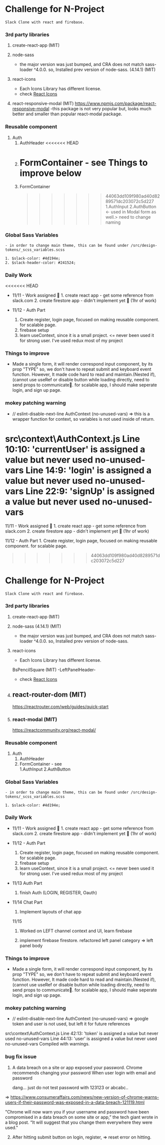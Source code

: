 # Challenge for N-Project

    Slack Clone with react and firebase.

### 3rd party libraries

1. create-react-app (MIT)
2. node-sass
   - the major version was just bumped, and CRA does not match sass-loader ^4.0.0. so, Installed prev version of node-sass. (4.14.1) (MIT)
3. react-icons

   - Each Icons Library has different license.

   * check [React Icons](https://github.com/react-icons/react-icons)

4. react-responsive-modal (MIT)
   https://www.npmjs.com/package/react-responsive-modal
   -this package is not very popular but, looks much better and smaller than popular react-modal package.

### Reusable component

1.  Auth
    1.  AuthHeader
        <<<<<<< HEAD
    2.  # FormContainer - see Things to improve below
    3.  FormContainer
        > > > > > > > 44063dd109f980ad40d8289571dc203072c5d227
              1.AuthInput
              2.AuthButton <- used in Modal form as well.> need to change naming

### Global Sass Variables

    - in order to change main theme, this can be found under /src/design-tokens/_scss_variables.scss

    1. $slack-color: #4d194e;
    2. $slack-header-color: #241524;

### Daily Work

<<<<<<< HEAD

- 11/11 - Work assigned 🚀 1. create react app - get some reference from slack.com 2. create firestore app - didn't implement yet 🥱
  (1hr of work)

- 11/12 - Auth Part
  1. Create register, login page, focused on making reusable component. for scalable page.
  2. firebase setup
  3. learn useContext, since it is a small project. <= never been used it for strong user. I've used redux most of my project

### Things to improve

- Made a single form, it will render correspond input component, by its prop "TYPE"
  so, we don't have to repeat submit and keyboard event function. However, It made code hard to read and maintain.(Nested if), (cannot use useRef or disable button while loading directly, need to send props to communicate🤢. for scalable app, I should make seperate login, and sign up page.

### mokey patching warning

- // eslint-disable-next-line
  AuthContext (no-unused-vars) => this is a wrapper function for context, so variables is not used inside of return.

src\context\AuthContext.js
Line 10:10: 'currentUser' is assigned a value but never used no-unused-vars
Line 14:9: 'login' is assigned a value but never used no-unused-vars
Line 22:9: 'signUp' is assigned a value but never used no-unused-vars
=======
11/11 - Work assigned 🚀 1. create react app - get some reference from slack.com 2. create firestore app - didn't implement yet 🥱
(1hr of work)

11/12 - Auth Part 1. Create register, login page, focused on making reusable component. for scalable page.

> > > > > > > 44063dd109f980ad40d8289571dc203072c5d227

# Challenge for N-Project

    Slack Clone with react and firebase.

### 3rd party libraries

1. create-react-app (MIT)
2. node-sass (4.14.1) (MIT)

   - the major version was just bumped, and CRA does not match sass-loader ^4.0.0. so, Installed prev version of node-sass.

3. react-icons

   - Each Icons Library has different license.

   BsPencilSquare (MIT) -LeftPanelHeader-

   - check [React Icons](https://github.com/react-icons/react-icons)

4. ## react-router-dom (MIT)

   https://reactrouter.com/web/guides/quick-start

5. ### react-modal (MIT)
   https://reactcommunity.org/react-modal/

### Reusable component

1. Auth
   1. AuthHeader
   2. FormContainer - see  
      1.AuthInput
      2.AuthButton

### Global Sass Variables

    - in order to change main theme, this can be found under /src/design-tokens/_scss_variables.scss

    1. $slack-color: #4d194e;

### Daily Work

- 11/11 - Work assigned 🚀 1. create react app - get some reference from slack.com 2. create firestore app - didn't implement yet 🥱
  (1hr of work)

- 11/12 - Auth Part

  1. Create register, login page, focused on making reusable component. for scalable page.
  2. firebase setup
  3. learn useContext, since it is a small project. <= never been used it for strong user. I've used redux most of my project

- 11/13 Auth Part

  1. finish Auth (LOGIN, REGISTER, Oauth)

- 11/14 Chat Part

  1. Implement layouts of chat app

  11/15

  1. Worked on LEFT channel context and UI,
     learn firebase

  2. implement firebase firestore.
     refactored left panel category => left panel body

### Things to improve

- Made a single form, it will render correspond input component, by its prop "TYPE"
  so, we don't have to repeat submit and keyboard event function. However, It made code hard to read and maintain.(Nested if), (cannot use useRef or disable button while loading directly, need to send props to communicate🤢. for scalable app, I should make seperate login, and sign up page.

### mokey patching warning

- // eslint-disable-next-line
  AuthContext (no-unused-vars) => google token and user is not used, but left it for future references

src\context\AuthContext.js
Line 42:13: 'token' is assigned a value but never used no-unused-vars
Line 44:13: 'user' is assigned a value but never used no-unused-vars
Compiled with warnings.

### bug fix issue

1. A data breach on a site or app exposed your password. Chrome recommends changing your password
   When user login with email and password

   dang... just do not test password with 123123 or abcabc..

=> https://www.consumeraffairs.com/news/new-version-of-chrome-warns-users-if-their-password-was-exposed-in-a-data-breach-121119.html

"Chrome will now warn you if your username and password have been compromised in a data breach on some site or app,” the tech giant wrote in a blog post. “It will suggest that you change them everywhere they were used."

2. After hitting submit button on login, register, <the email address is badly formatted>
   => reset error on hitting.
